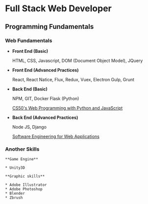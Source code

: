 # Full Stack Web Developer

## Programming Fundamentals

### Web Fundamentals 

* **Front End (Basic)**

   HTML, CSS, Javascript, DOM (Document Object Model), JQuery
   
* **Front End (Advanced Practices)**
   
   React, React Natice, Flux, Redux, Vuex, Electron
   Gulp, Grunt
   
   

* **Back End (Basic)**

    NPM, GIT, Docker
    Flask (Python)
 
   [CS50's Web Programming with Python and JavaScript](https://courses.edx.org/courses/course-v1:HarvardX+CS50W+Web)

* **Back End (Advanced Practices)**
    
    Node JS, Django

    [Software Engineering for Web Applications](https://ocw.mit.edu/courses/electrical-engineering-and-computer-science/6-171-software-engineering-for-web-applications-fall-2003/index.htm)
    
### Another Skills
    
    **Game Engine**
    
    * Unity3D
     
    **Graphic skills**
    
    * Adobe Illustrator
    * Adobe Photoshop
    * Blender
    * Zbrush

